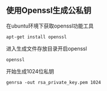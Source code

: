 ## 使用Openssl生成公私钥

在ubuntu环境下获取openssl功能工具

```
apt-get install openssl
```

进入生成文件存放目录开启openssl

```
openssl
```

开始生成1024位私钥

```
genrsa -out rsa_private_key.pem 1024
```



